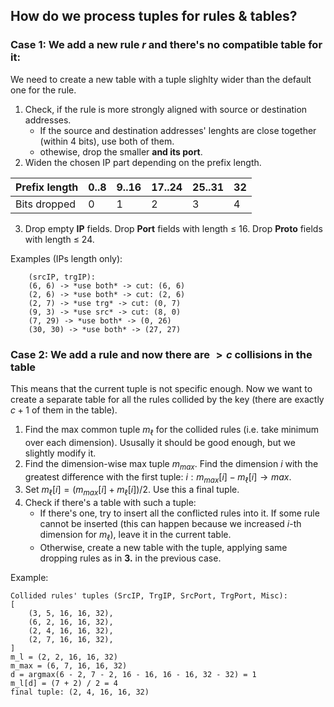 ## How do we process tuples for rules & tables?

### Case 1: We add a new rule $r$ and there's no compatible table for it:
We need to create a new table with a tuple slighlty wider than the default one for the rule.
1. Check, if the rule is more strongly aligned with source or destination addresses.
	- If the source and destination addresses' lenghts are close together (within 4 bits), use both of them.
	- othewise, drop the smaller **and its port**.
2. Widen the chosen IP part depending on the prefix length.

|Prefix length|0..8|9..16|17..24|25..31|32|
|-------------|----|-----|------|------|--|
|Bits dropped |0   |1    |2     |3     |4 |

3. Drop empty **IP** fields. Drop **Port** fields with length $\leqslant$ 16. Drop **Proto** fields with length $\leqslant$ 24. 

Examples (IPs length only):
```
	(srcIP, trgIP):
    (6, 6) -> *use both* -> cut: (6, 6)
    (2, 6) -> *use both* -> cut: (2, 6)
    (2, 7) -> *use trg* -> cut: (0, 7)
    (9, 3) -> *use src* -> cut: (8, 0)
    (7, 29) -> *use both* -> (0, 26)
    (30, 30) -> *use both* -> (27, 27)
```

### Case 2: We add a rule and now there are $> c$ collisions in the table
This means that the current tuple is not specific enough. Now we want to create a separate table for all the rules collided by the key (there are exactly $c + 1$ of them in the table).
1. Find the max common tuple $m_\ell$ for the collided rules (i.e. take minimum over each dimension). Ususally it should be good enough, but we slightly modify it.
2. Find the dimension-wise max tuple $m_{max}$. Find the dimension $i$ with the greatest difference with the first tuple: $i: m_{max} [i] - m_\ell[i] \rightarrow max$.
3. Set $m_\ell[i] = (m_{max} [i] + m_\ell[i]) / 2$. Use this a final tuple.
4. Check if there's a table with such a tuple:
   - If there's one, try to insert all the conflicted rules into it. If some rule cannot be inserted (this can happen because we increased $i$-th dimension for $m_\ell$), leave it in the current table.
   - Otherwise, create a new table with the tuple, applying same dropping rules as in **3.** in the previous case.

Example:
```
Collided rules' tuples (SrcIP, TrgIP, SrcPort, TrgPort, Misc):
[
	(3, 5, 16, 16, 32),
	(6, 2, 16, 16, 32),
	(2, 4, 16, 16, 32),
	(2, 7, 16, 16, 32),
]
m_l = (2, 2, 16, 16, 32)
m_max = (6, 7, 16, 16, 32)
d = argmax(6 - 2, 7 - 2, 16 - 16, 16 - 16, 32 - 32) = 1
m_l[d] = (7 + 2) / 2 = 4 
final tuple: (2, 4, 16, 16, 32)
```
